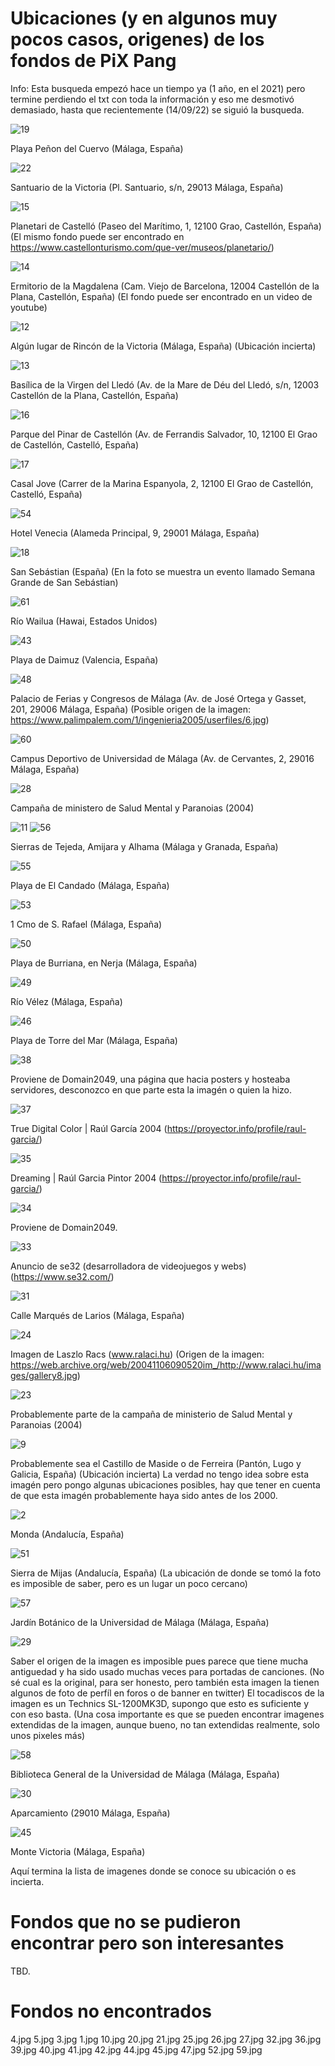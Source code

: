 # Ubicaciones (y en algunos muy pocos casos, origenes) de los fondos de PiX Pang

Info: Esta busqueda empezó hace un tiempo ya (1 año, en el 2021) pero termine perdiendo el txt con toda la información y eso me desmotivó demasiado, hasta que recientemente (14/09/22) se siguió la busqueda.

![19](https://user-images.githubusercontent.com/78988582/190262990-b155028f-851a-4fac-9257-23718c1f6fc4.jpg)

Playa Peñon del Cuervo (Málaga, España)

![22](https://user-images.githubusercontent.com/78988582/190263031-8ef91b75-30a1-42fa-9cd8-6750638780f7.jpg)

Santuario de la Victoria (Pl. Santuario, s/n, 29013 Málaga, España)

![15](https://user-images.githubusercontent.com/78988582/190263064-13ff5741-73f8-4f52-a42a-42bda6100b2d.jpg)

Planetari de Castelló (Paseo del Marítimo, 1, 12100 Grao, Castellón, España) (El mismo fondo puede ser encontrado en https://www.castellonturismo.com/que-ver/museos/planetario/)

![14](https://user-images.githubusercontent.com/78988582/190263267-1c0bb23e-9c3c-4e58-ac24-fc4d1b620763.jpg)

Ermitorio de la Magdalena (Cam. Viejo de Barcelona, 12004 Castellón de la Plana, Castellón, España) (El fondo puede ser encontrado en un video de youtube)

![12](https://user-images.githubusercontent.com/78988582/190263324-81fb3616-3186-4668-b8d6-b02f29eff865.jpg)

Algún lugar de Rincón de la Victoria (Málaga, España) (Ubicación incierta)

![13](https://user-images.githubusercontent.com/78988582/190263358-e23b2d55-eb45-4f3a-aa5a-552f0d17805d.jpg)

Basílica de la Virgen del Lledó (Av. de la Mare de Déu del Lledó, s/n, 12003 Castellón de la Plana, Castellón, España)

![16](https://user-images.githubusercontent.com/78988582/190263383-8ca22645-1f87-44c5-9142-f56639f49073.jpg)

Parque del Pinar de Castellón (Av. de Ferrandis Salvador, 10, 12100 El Grao de Castellón, Castelló, España)

![17](https://user-images.githubusercontent.com/78988582/190263403-ebc3972c-ab20-4a53-aa67-b6e46dc52a33.jpg)

Casal Jove (Carrer de la Marina Espanyola, 2, 12100 El Grao de Castellón, Castelló, España)

![54](https://user-images.githubusercontent.com/78988582/190263586-92f51707-9293-42d5-817e-a46cb09f580a.jpg)

Hotel Venecia (Alameda Principal, 9, 29001 Málaga, España)

![18](https://user-images.githubusercontent.com/78988582/190263614-8a53c554-82a2-4971-a9e8-67d32ade9c39.jpg)

San Sebástian (España) (En la foto se muestra un evento llamado Semana Grande de San Sebástian)

![61](https://user-images.githubusercontent.com/78988582/190263657-6f731298-b73a-40d1-a2d8-5478ac80adb7.jpg)

Río Wailua (Hawai, Estados Unidos)

![43](https://user-images.githubusercontent.com/78988582/190263689-35f1bc95-dd1d-4a95-9936-bc9c0d4b3707.jpg)

Playa de Daimuz (Valencia, España)

![48](https://user-images.githubusercontent.com/78988582/190263725-ba10d989-8fd8-4332-a760-f667105acc3e.jpg)

Palacio de Ferias y Congresos de Málaga (Av. de José Ortega y Gasset, 201, 29006 Málaga, España) (Posible origen de la imagen: https://www.palimpalem.com/1/ingenieria2005/userfiles/6.jpg)

![60](https://user-images.githubusercontent.com/78988582/190263781-3c2e2ff3-3696-410a-8ae3-4605da64a688.jpg)

Campus Deportivo de Universidad de Málaga (Av. de Cervantes, 2, 29016 Málaga, España)

![28](https://user-images.githubusercontent.com/78988582/190263824-33da7003-f605-4137-a8af-24471ba4a078.jpg)

Campaña de ministero de Salud Mental y Paranoias (2004)

![11](https://user-images.githubusercontent.com/78988582/190263855-d67891cd-ea79-4400-bc62-46604351a7e6.jpg)
![56](https://user-images.githubusercontent.com/78988582/190263968-38dd9d0e-4732-4409-9814-d28e502d1929.jpg)

Sierras de Tejeda, Amijara y Alhama (Málaga y Granada, España)

![55](https://user-images.githubusercontent.com/78988582/190263999-78b02780-b8a9-4530-b785-27d8d7e56f98.jpg)

Playa de El Candado (Málaga, España)

![53](https://user-images.githubusercontent.com/78988582/190264026-1daa9115-ea9a-43a5-b0ed-1a627dc0f687.jpg)

1 Cmo de S. Rafael (Málaga, España)

![50](https://user-images.githubusercontent.com/78988582/190264059-11d570a8-aea8-4e84-83f2-40e8d478c3c3.jpg)

Playa de Burriana, en Nerja (Málaga, España)

![49](https://user-images.githubusercontent.com/78988582/190264140-24c954c6-4e92-4122-bc86-eb3d4a8136bb.jpg)

Río Vélez (Málaga, España)

![46](https://user-images.githubusercontent.com/78988582/190264152-a107318f-2570-4508-ba5b-3fdecd7dd43e.jpg)

Playa de Torre del Mar (Málaga, España)

![38](https://user-images.githubusercontent.com/78988582/190264182-daede828-1ed7-4044-bfbb-b4daa315367e.jpg)

Proviene de Domain2049, una página que hacia posters y hosteaba servidores, desconozco en que parte esta la imagén o quien la hizo.

![37](https://user-images.githubusercontent.com/78988582/190264417-f3f31f77-748a-47f7-b6b5-073869512f7f.jpg)

True Digital Color | Raúl García 2004 (https://proyector.info/profile/raul-garcia/)

![35](https://user-images.githubusercontent.com/78988582/190264442-43056579-0249-46c2-b67a-c84145f8b5b2.jpg)

Dreaming | Raúl Garcia Pintor 2004 (https://proyector.info/profile/raul-garcia/)

![34](https://user-images.githubusercontent.com/78988582/190264478-8a022c10-c7ff-460a-ba47-02c4adeba0b2.jpg)

Proviene de Domain2049.

![33](https://user-images.githubusercontent.com/78988582/190264517-83e71544-328c-49e3-ba08-421b3b5f8806.jpg)

Anuncio de se32 (desarrolladora de videojuegos y webs) (https://www.se32.com/)

![31](https://user-images.githubusercontent.com/78988582/190264551-f3ef4c74-3161-4464-b5b7-8f50b629d60d.jpg)

Calle Marqués de Larios (Málaga, España)

![24](https://user-images.githubusercontent.com/78988582/190264605-f7a5eea9-2ca4-4e58-a0ff-f1296cecf324.jpg)

Imagen de Laszlo Racs (www.ralaci.hu) (Origen de la imagen: https://web.archive.org/web/20041106090520im_/http://www.ralaci.hu/images/gallery8.jpg)

![23](https://user-images.githubusercontent.com/78988582/190264697-b6483e58-a38f-4afc-90c6-35f1f18bf205.jpg)

Probablemente parte de la campaña de ministerio de Salud Mental y Paranoias (2004)

![9](https://user-images.githubusercontent.com/78988582/190264720-3f9d0fac-0d25-486c-bae9-170270a7f390.jpg)

Probablemente sea el Castillo de Maside o de Ferreira (Pantón, Lugo y Galicia, España) (Ubicación incierta)
La verdad no tengo idea sobre esta imagén pero pongo algunas ubicaciones posibles, hay que tener en cuenta de que esta imagén probablemente haya sido antes de los 2000.

![2](https://user-images.githubusercontent.com/78988582/190264879-f5b7fbc0-6389-41bc-8ff3-35ca10727667.jpg)

Monda (Andalucía, España)

![51](https://user-images.githubusercontent.com/78988582/190265189-1133f96f-a445-419e-987a-ed1b8ff91879.jpg)

Sierra de Mijas (Andalucía, España) (La ubicación de donde se tomó la foto es imposible de saber, pero es un lugar un poco cercano)

![57](https://user-images.githubusercontent.com/78988582/190932596-b41f47ef-8e38-444c-88b8-9176452fd85e.jpg)

Jardín Botánico de la Universidad de Málaga (Málaga, España)

![29](https://user-images.githubusercontent.com/78988582/191626526-2d1f7a3c-abc7-451b-8567-2590bc88657d.jpg)

Saber el origen de la imagen es imposible pues parece que tiene mucha antiguedad y ha sido usado muchas veces para portadas de canciones. (No sé cual es la original, para ser honesto, pero también esta imagen la tienen algunos de foto de perfíl en foros o de banner en twitter) 
El tocadiscos de la imagen es un Technics SL-1200MK3D, supongo que esto es suficiente y con eso basta.
(Una cosa importante es que se pueden encontrar imagenes extendidas de la imagen, aunque bueno, no tan extendidas realmente, solo unos pixeles más)

![58](https://user-images.githubusercontent.com/78988582/191627372-cab0524b-3acb-434a-8478-8f27d9819f27.jpg)

Biblioteca General de la Universidad de Málaga (Málaga, España)

![30](https://user-images.githubusercontent.com/78988582/191628254-2f3e2118-a856-491a-8b36-d0590bf8fbee.jpg)

Aparcamiento (29010 Málaga, España)

![45](https://user-images.githubusercontent.com/78988582/192046849-f81b6f89-958b-4ac6-9e0d-6349811d11cb.jpg)

Monte Victoria (Málaga, España)

Aquí termina la lista de imagenes donde se conoce su ubicación o es incierta.

# Fondos que no se pudieron encontrar pero son interesantes

TBD.

# Fondos no encontrados
4.jpg
5.jpg
3.jpg
1.jpg
10.jpg
20.jpg
21.jpg
25.jpg
26.jpg
27.jpg
32.jpg
36.jpg
39.jpg
40.jpg
41.jpg
42.jpg
44.jpg
45.jpg
47.jpg
52.jpg
59.jpg
